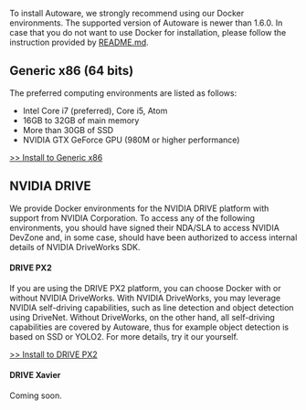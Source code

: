 To install Autoware, we strongly recommend using our Docker environments. The supported version of Autoware is newer than 1.6.0. In case that you do not want to use Docker for installation, please follow the instruction provided by [README.md](https://github.com/CPFL/Autoware/blob/master/README.md).

## Generic x86 (64 bits)

The preferred computing environments are listed as follows:

* Intel Core i7 (preferred), Core i5, Atom
* 16GB to 32GB of main memory
* More than 30GB of SSD
* NVIDIA GTX GeForce GPU (980M or higher performance)

[>> Install to Generic x86](https://github.com/CPFL/Autoware/wiki/Generic-x86-Docker)

## NVIDIA DRIVE

We provide Docker environments for the NVIDIA DRIVE platform with support from NVIDIA Corporation. To access any of the following environments, you should have signed their NDA/SLA to access NVIDIA DevZone and, in some case, should have been authorized to access internal details of NVIDIA DriveWorks SDK.

#### DRIVE PX2

If you are using the DRIVE PX2 platform, you can choose Docker with or without NVIDIA DriveWorks. With NVIDIA DriveWorks, you may leverage NVIDIA self-driving capabilities, such as line detection and object detection using DriveNet. Without DriveWorks, on the other hand, all self-driving capabilities are covered by Autoware, thus for example object detection is based on SSD or YOLO2. For more details, try it our yourself.

[>> Install to DRIVE PX2](https://github.com/CPFL/Autoware/wiki/Installation-by-Docker:-DRIVE-PX2)

#### DRIVE Xavier

Coming soon.